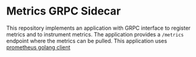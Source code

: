 
# Metrics GRPC Sidecar

This repository implements an application with GRPC interface to register 
metrics and to instrument metrics. The application provides a `/metrics` 
endpoint where the metrics can be pulled. This application uses
 [prometheus golang client](https://pkg.go.dev/github.com/prometheus/client_golang/prometheus#section-readme)

 


